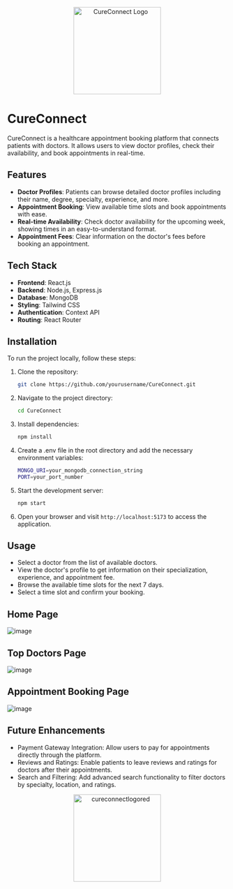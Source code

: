 <p align="center">
  <img src="https://github.com/user-attachments/assets/ece2611f-6ccb-4d6d-8bd8-4d62c82703b3" alt="CureConnect Logo" width="200"/>
</p>

# CureConnect

CureConnect is a healthcare appointment booking platform that connects patients with doctors. It allows users to view doctor profiles, check their availability, and book appointments in real-time.

## Features

- **Doctor Profiles**: Patients can browse detailed doctor profiles including their name, degree, specialty, experience, and more.
- **Appointment Booking**: View available time slots and book appointments with ease.
- **Real-time Availability**: Check doctor availability for the upcoming week, showing times in an easy-to-understand format.
- **Appointment Fees**: Clear information on the doctor's fees before booking an appointment.

## Tech Stack

- **Frontend**: React.js
- **Backend**: Node.js, Express.js
- **Database**: MongoDB
- **Styling**: Tailwind CSS
- **Authentication**: Context API
- **Routing**: React Router

## Installation

To run the project locally, follow these steps:

1. Clone the repository:

   ```bash
   git clone https://github.com/yourusername/CureConnect.git
   ```

2. Navigate to the project directory:

   ```bash
   cd CureConnect
   ```

3. Install dependencies:

   ```bash
   npm install
   ```

4. Create a .env file in the root directory and add the necessary environment variables:

   ```bash
   MONGO_URI=your_mongodb_connection_string
   PORT=your_port_number
   ```

5. Start the development server:

   ```bash
   npm start
   ```

6. Open your browser and visit `http://localhost:5173` to access the application.

## Usage

- Select a doctor from the list of available doctors.
- View the doctor's profile to get information on their specialization, experience, and appointment fee.
- Browse the available time slots for the next 7 days.
- Select a time slot and confirm your booking.

## Home Page

![image](https://github.com/user-attachments/assets/b76ef3da-6df4-4747-b51d-6db41419a5a8)

## Top Doctors Page

![image](https://github.com/user-attachments/assets/42cc2552-9d1b-45c9-8cb5-4e9cc10ea9ea)

## Appointment Booking Page

![image](https://github.com/user-attachments/assets/f979cd9d-ee89-4d13-886f-621ed0ad065d)

## Future Enhancements

- Payment Gateway Integration: Allow users to pay for appointments directly through the platform.
- Reviews and Ratings: Enable patients to leave reviews and ratings for doctors after their appointments.
- Search and Filtering: Add advanced search functionality to filter doctors by specialty, location, and ratings.




<p align="center">
  <img src="https://github.com/user-attachments/assets/dfa3526f-f2c7-4999-879d-449aab91c674" alt="cureconnectlogored" width="200"/>
</p>
